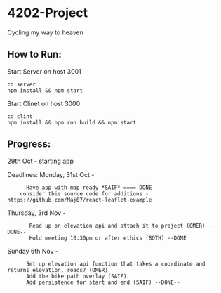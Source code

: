 # 4202-Project
Cycling my way to heaven 
## How to Run:
Start Server on host 3001
 ```
cd server
npm install && npm start
```

Start Clinet on host 3000
 ```
cd clint
npm install && npm run build && npm start
```


## Progress:
29th Oct - starting app

Deadlines:
Monday, 31st Oct - 

          Have app with map ready *SAIF* ==== DONE
		consider this source code for additions - https://github.com/Maj07/react-leaflet-example

Thursday, 3rd Nov - 
           
           Read up on elevation api and attach it to project (OMER) --DONE--
           Hold meeting 10:30pm or after ethics (BOTH) --DONE

Sunday 6th Nov -

          Set up elevation api function that takes a coordinate and returns elevation, roads? (OMER)
          Add the bike path overlay (SAIF) 
          Add persistence for start and end (SAIF) --DONE--
